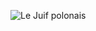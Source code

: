 ![Le Juif polonais](https://upload.wikimedia.org/wikipedia/commons/thumb/9/9a/Serge_Gainsbourg_par_Claude_Truong-Ngoc_1981.jpg/450px-Serge_Gainsbourg_par_Claude_Truong-Ngoc_1981.jpg)